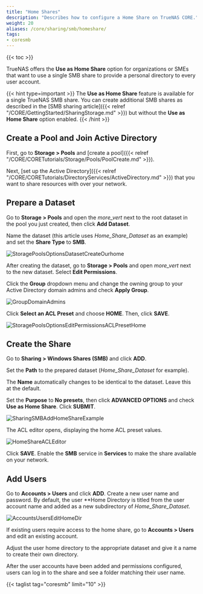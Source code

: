 ```yaml
---
title: "Home Shares"
description: "Describes how to configure a Home Share on TrueNAS CORE."
weight: 20
aliases: /core/sharing/smb/homeshare/
tags:
- coresmb
---
```


{{< toc >}}

TrueNAS offers the **Use as Home Share** option for organizations or SMEs that want to use a single SMB share to provide a personal directory to every user account.

{{< hint type=important >}}
The **Use as Home Share** feature is available for a single TrueNAS SMB share. You can create additional SMB shares as described in the [SMB sharing article]({{< relref "/CORE/GettingStarted/SharingStorage.md" >}}) but without the **Use as Home Share** option enabled.
{{< /hint >}}

## Create a Pool and Join Active Directory

First, go to **Storage > Pools** and [create a pool]({{< relref "/CORE/CORETutorials/Storage/Pools/PoolCreate.md" >}}).

Next, [set up the Active Directory]({{< relref "/CORE/CORETutorials/DirectoryServices/ActiveDirectory.md" >}}) that you want to share resources with over your network.

## Prepare a Dataset

Go to **Storage > Pools** and open the <i class="material-icons" aria-hidden="true" title="Options">more_vert</i> next to the root dataset in the pool you just created, then click **Add Dataset**.

Name the dataset (this article uses *Home_Share_Dataset* as an example) and set the **Share Type** to **SMB**.

![StoragePoolsOptionsDatasetCreateOurhome](/images/CORE/12.0/StoragePoolsOptionsDatasetCreateOurhome.png "Creating the SMB Dataset")

After creating the dataset, go to **Storage > Pools** and open <i class="material-icons" aria-hidden="true" title="Options">more_vert</i> next to the new dataset. Select **Edit Permissions**.

Click the **Group** dropdown menu and change the owning group to your Active Directory domain admins and check **Apply Group**.

![GroupDomainAdmins](/images/CORE/12.0/GroupDomainAdmins.png "Set the owning group to Domain Admins")

Click **Select an ACL Preset** and choose **HOME**. Then, click **SAVE**.

![StoragePoolsOptionsEditPermissionsACLPresetHome](/images/CORE/12.0/StoragePoolsOptionsEditPermissionsACLPresetHome.png "Set the Home ACL Preset")

## Create the Share

Go to **Sharing > Windows Shares (SMB)** and click **ADD**. 

Set the **Path** to the prepared dataset (*Home_Share_Dataset* for example). 

The **Name** automatically changes to be identical to the dataset. Leave this at the default.

Set the **Purpose** to **No presets**, then click **ADVANCED OPTIONS** and check **Use as Home Share**. Click **SUBMIT**.

![SharingSMBAddHomeShareExample](/images/CORE/12.0/SharingSMBAddHomeShareExample.png "Example Home Share")

The ACL editor opens, displaying the home ACL preset values.

![HomeShareACLEditor](/images/CORE/13.0/HomeShareACLEditor.png "Home Share ACL Editor")

Click **SAVE**. Enable the **SMB** service in **Services** to make the share available on your network.

## Add Users

Go to **Accounts > Users** and click **ADD**. Create a new user name and password. By default, the user **Home Director*y* is titled from the user account name and added as a new subdirectory of *Home_Share_Dataset*.

![AccountsUsersEditHomeDir](/images/CORE/12.0/AccountsUsersEditHomeDir.png "Editing a User's Home Directory")

If existing users require access to the home share, go to **Accounts > Users** and edit an existing account.

Adjust the user home directory to the appropriate dataset and give it a name to create their own directory.

After the user accounts have been added and permissions configured, users can log in to the share and see a folder matching their user name.

{{< taglist tag="coresmb" limit="10" >}}
